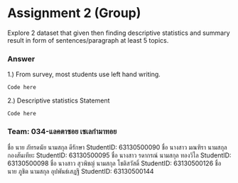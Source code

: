 # Assignment 2 (Group)
Explore 2 dataset that given then finding descriptive statistics and summary result in form of sentences/paragraph at least 5 topics.

### Answer

1.) From survey, most students use left hand writing.
```{R}
Code here
```

2.) Descriptive statistics Statement
```{R}
Code here
```


### Team: 034-แลคตาซอย เซเลกำมาทอย
ชื่อ นาย ภัทรดนัย นามสกุล ดีรักษา StudentID: 63130500090
ชื่อ นางสาว มณฑิรา นามสกุล กองสันเทียะ StudentID: 63130500095
ชื่อ นางสาว รดากรณ์ นามสกุล ทองวิไล StudentID: 63130500098
ชื่อ นางสาว สุวพิชญ์ นามสกุล โชติสวัสดิ์ StudentID: 63130500126
ชื่อ นาย ภูชิต นามสกุล อุปพันธ์เสฏฐี StudentID: 63130500144
